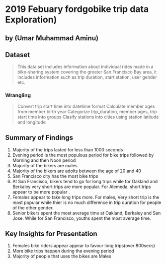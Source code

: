 # 2019 Febuary fordgobike trip data Exploration)
## by (Umar Muhammad Aminu)


## Dataset

> This data set includes information about individual rides made in a bike-sharing system covering the greater San Francisco Bay area. it includes information such as trip duration, start station, user gender etc.
### Wrangling
> Convert trip start time into datetime format
  Calculate member ages from member birth year
  Categorize trip_duration, member ages, trip start time into groups
  Clasify stations into cities using station latitude and longitude


## Summary of Findings
 1. Majority of the trips lasted for less than 1000 seconds
 2. Evening period is the most populous period for bike trips followed by Morning and then Noon period
 3. Majority of the bikers are males
 4. Majority of the bikers are adolts between the age of 20 and 40
 5. San Francisco city has the most bike trips
 6. At San Francisco, bikers tend to go for long trips while for Oakland and Berkaley very short trips are more popular. For           Alemeda, short trips appear to be more popular .
 7. Females appear to take long trips more. For males, Very short trip is the most popular while thier is no much difference in       trip duration for people of the other gender.
 8. Senior bikers spent the most average time at Oakland, Berkaley and San Jose. While for San Francisco, youths spent the most       average time.


## Key Insights for Presentation

1. Females bike riders appear appear to favour long trips(over 800secs)
2. More bike trips happen during the evening period 
3. Majority of people that uses the bikes are Males